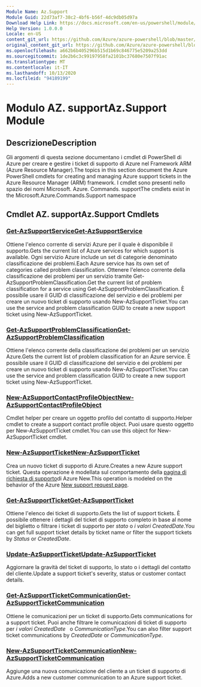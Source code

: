```yaml
---
Module Name: Az.Support
Module Guid: 22d73af7-38c2-4bf6-b56f-4dc9db05d97a
Download Help Link: https://docs.microsoft.com/en-us/powershell/module/az.support
Help Version: 1.0.0.0
Locale: en-US
content_git_url: https://github.com/Azure/azure-powershell/blob/master/src/Support/Support/help/Az.Support.md
original_content_git_url: https://github.com/Azure/azure-powershell/blob/master/src/Support/Support/help/Az.Support.md
ms.openlocfilehash: a662b6b405296b515d1b69c846775e5209a253dd
ms.sourcegitcommit: 1de2b6c3c99197958fa2101bc37680e7507f91ac
ms.translationtype: MT
ms.contentlocale: it-IT
ms.lasthandoff: 10/13/2020
ms.locfileid: "94189199"
---
```

# <span data-ttu-id="0230b-101">Modulo AZ. support</span><span class="sxs-lookup"><span data-stu-id="0230b-101">Az.Support Module</span></span>
## <span data-ttu-id="0230b-102">Descrizione</span><span class="sxs-lookup"><span data-stu-id="0230b-102">Description</span></span>
<span data-ttu-id="0230b-103">Gli argomenti di questa sezione documentano i cmdlet di PowerShell di Azure per creare e gestire i ticket di supporto di Azure nel Framework ARM (Azure Resource Manager).</span><span class="sxs-lookup"><span data-stu-id="0230b-103">The topics in this section document the Azure PowerShell cmdlets for creating and managing Azure support tickets in the Azure Resource Manager (ARM) framework.</span></span> <span data-ttu-id="0230b-104">I cmdlet sono presenti nello spazio dei nomi Microsoft. Azure. Commands. support</span><span class="sxs-lookup"><span data-stu-id="0230b-104">The cmdlets exist in the Microsoft.Azure.Commands.Support namespace</span></span>

## <span data-ttu-id="0230b-105">Cmdlet AZ. support</span><span class="sxs-lookup"><span data-stu-id="0230b-105">Az.Support Cmdlets</span></span>
### [<span data-ttu-id="0230b-106">Get-AzSupportService</span><span class="sxs-lookup"><span data-stu-id="0230b-106">Get-AzSupportService</span></span>](Get-AzSupportService.md)
<span data-ttu-id="0230b-107">Ottiene l'elenco corrente di servizi Azure per il quale è disponibile il supporto.</span><span class="sxs-lookup"><span data-stu-id="0230b-107">Gets the current list of Azure services for which support is available.</span></span> <span data-ttu-id="0230b-108">Ogni servizio Azure include un set di categorie denominato classificazione dei problemi.</span><span class="sxs-lookup"><span data-stu-id="0230b-108">Each Azure service has its own set of categories called problem classification.</span></span> <span data-ttu-id="0230b-109">Ottenere l'elenco corrente della classificazione dei problemi per un servizio tramite Get-AzSupportProblemClassification.</span><span class="sxs-lookup"><span data-stu-id="0230b-109">Get the current list of problem classification for a service using Get-AzSupportProblemClassification.</span></span> <span data-ttu-id="0230b-110">È possibile usare il GUID di classificazione del servizio e dei problemi per creare un nuovo ticket di supporto usando New-AzSupportTicket.</span><span class="sxs-lookup"><span data-stu-id="0230b-110">You can use the service and problem classification GUID to create a new support ticket using New-AzSupportTicket.</span></span>

### [<span data-ttu-id="0230b-111">Get-AzSupportProblemClassification</span><span class="sxs-lookup"><span data-stu-id="0230b-111">Get-AzSupportProblemClassification</span></span>](Get-AzSupportProblemClassification.md)
<span data-ttu-id="0230b-112">Ottiene l'elenco corrente della classificazione dei problemi per un servizio Azure.</span><span class="sxs-lookup"><span data-stu-id="0230b-112">Gets the current list of problem classification for an Azure service.</span></span> <span data-ttu-id="0230b-113">È possibile usare il GUID di classificazione del servizio e dei problemi per creare un nuovo ticket di supporto usando New-AzSupportTicket.</span><span class="sxs-lookup"><span data-stu-id="0230b-113">You can use the service and problem classification GUID to create a new support ticket using New-AzSupportTicket.</span></span> 

### [<span data-ttu-id="0230b-114">New-AzSupportContactProfileObject</span><span class="sxs-lookup"><span data-stu-id="0230b-114">New-AzSupportContactProfileObject</span></span>](New-AzSupportContactProfileObject.md)
<span data-ttu-id="0230b-115">Cmdlet helper per creare un oggetto profilo del contatto di supporto.</span><span class="sxs-lookup"><span data-stu-id="0230b-115">Helper cmdlet to create a support contact profile object.</span></span> <span data-ttu-id="0230b-116">Puoi usare questo oggetto per New-AzSupportTicket cmdlet.</span><span class="sxs-lookup"><span data-stu-id="0230b-116">You can use this object for New-AzSupportTicket cmdlet.</span></span>

### [<span data-ttu-id="0230b-117">New-AzSupportTicket</span><span class="sxs-lookup"><span data-stu-id="0230b-117">New-AzSupportTicket</span></span>](New-AzSupportTicket.md)
<span data-ttu-id="0230b-118">Crea un nuovo ticket di supporto di Azure.</span><span class="sxs-lookup"><span data-stu-id="0230b-118">Creates a new Azure support ticket.</span></span> <span data-ttu-id="0230b-119">Questa operazione è modellata sul comportamento della [pagina di richiesta di supporto](https://portal.azure.com/#blade/Microsoft_Azure_Support/HelpAndSupportBlade/overview)di Azure New.</span><span class="sxs-lookup"><span data-stu-id="0230b-119">This operation is modeled on the behavior of the Azure [New support request page](https://portal.azure.com/#blade/Microsoft_Azure_Support/HelpAndSupportBlade/overview).</span></span>

### [<span data-ttu-id="0230b-120">Get-AzSupportTicket</span><span class="sxs-lookup"><span data-stu-id="0230b-120">Get-AzSupportTicket</span></span>](Get-AzSupportTicket.md)
<span data-ttu-id="0230b-121">Ottiene l'elenco dei ticket di supporto.</span><span class="sxs-lookup"><span data-stu-id="0230b-121">Gets the list of support tickets.</span></span> <span data-ttu-id="0230b-122">È possibile ottenere i dettagli del ticket di supporto completo in base al nome del biglietto o filtrare i ticket di supporto per *stato* o *i valori CreatedDate*.</span><span class="sxs-lookup"><span data-stu-id="0230b-122">You can get full support ticket details by ticket name or filter the support tickets by *Status* or *CreatedDate*.</span></span>

### [<span data-ttu-id="0230b-123">Update-AzSupportTicket</span><span class="sxs-lookup"><span data-stu-id="0230b-123">Update-AzSupportTicket</span></span>](Update-AzSupportTicket.md)
<span data-ttu-id="0230b-124">Aggiornare la gravità del ticket di supporto, lo stato o i dettagli del contatto del cliente.</span><span class="sxs-lookup"><span data-stu-id="0230b-124">Update a support ticket's severity, status or customer contact details.</span></span>

### [<span data-ttu-id="0230b-125">Get-AzSupportTicketCommunication</span><span class="sxs-lookup"><span data-stu-id="0230b-125">Get-AzSupportTicketCommunication</span></span>](Get-AzSupportTicketCommunication.md)
<span data-ttu-id="0230b-126">Ottiene le comunicazioni per un ticket di supporto.</span><span class="sxs-lookup"><span data-stu-id="0230b-126">Gets communications for a support ticket.</span></span> <span data-ttu-id="0230b-127">Puoi anche filtrare le comunicazioni di ticket di supporto per *i valori CreatedDate*   o *CommunicationType*.</span><span class="sxs-lookup"><span data-stu-id="0230b-127">You can also filter support ticket communications by *CreatedDate* or *CommunicationType*.</span></span> 

### [<span data-ttu-id="0230b-128">New-AzSupportTicketCommunication</span><span class="sxs-lookup"><span data-stu-id="0230b-128">New-AzSupportTicketCommunication</span></span>](New-AzSupportTicketCommunication.md)
<span data-ttu-id="0230b-129">Aggiunge una nuova comunicazione del cliente a un ticket di supporto di Azure.</span><span class="sxs-lookup"><span data-stu-id="0230b-129">Adds a new customer communication to an Azure support ticket.</span></span> 



